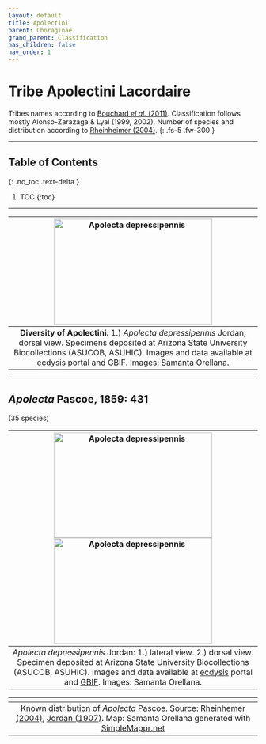 ```yaml
---
layout: default
title: Apolectini
parent: Choraginae
grand_parent: Classification
has_children: false
nav_order: 1
---
```



# Tribe Apolectini Lacordaire

Tribes names according to [Bouchard _el al._ (2011)](https://zookeys.pensoft.net/articles.php?id=4001). Classification follows mostly Alonso-Zarazaga & Lyal (1999, 2002). Number of species and distribution according to [Rheinheimer (2004)](https://www.zobodat.at/pdf/Mitt-Ent-Ver-Stuttgart_39_2004_0001-0244.pdf).
{: .fs-5 .fw-300 }

---

## Table of Contents
{: .no_toc .text-delta }

1. TOC
{:toc}

---

| [<img src="https://serv.biokic.asu.edu/imglib/ecdysis/ASU_ASUCOB/ASUCOB0015/ASUCOB0015450_dorsal_edited_1614099184.jpg" alt="Apolecta depressipennis" width="320" height="213.4">](https://serv.biokic.asu.edu/ecdysis/collections/individual/index.php?occid=658773) | 
|:--:| 
|**Diversity of Apolectini.** 1.) *Apolecta depressipennis* Jordan, dorsal view. Specimens deposited at Arizona State University Biocollections (ASUCOB, ASUHIC). Images and data available at [ecdysis](https://serv.biokic.asu.edu/ecdysis/index.php) portal and [GBIF](https://gbif.org). Images: Samanta Orellana.|

---

## _Apolecta_ Pascoe, 1859: 431
(35 species)

| [<img src="https://serv.biokic.asu.edu/imglib/ecdysis/ASU_ASUCOB/ASUCOB0015/ASUCOB0015450_lateral_edited_1637858535.jpg" alt="Apolecta depressipennis" width="320" height="213.4">](https://serv.biokic.asu.edu/ecdysis/collections/individual/index.php?occid=658773) [<img src="https://serv.biokic.asu.edu/imglib/ecdysis/ASU_ASUCOB/ASUCOB0015/ASUCOB0015450_dorsal_edited_1614099184.jpg" alt="Apolecta depressipennis" width="320" height="213.4">](https://serv.biokic.asu.edu/ecdysis/collections/individual/index.php?occid=658773)| 
|:--:| 
|_Apolecta depressipennis_ Jordan: 1.) lateral view. 2.) dorsal view. Specimen deposited at Arizona State University Biocollections (ASUCOB, ASUHIC). Images and data available at [ecdysis](https://serv.biokic.asu.edu/ecdysis/index.php) portal and [GBIF](https://gbif.org). Images: Samanta Orellana.|


|<img src="https://www.simplemappr.net/map/18920" alt="" />| 
|:--:| 
|Known distribution of _Apolecta_ Pascoe. Source: [Rheinhemer (2004)](https://www.zobodat.at/pdf/Mitt-Ent-Ver-Stuttgart_39_2004_0001-0244.pdf), [Jordan (1907)](https://www.biodiversitylibrary.org/item/14611#page/393/mode/1up). Map: Samanta Orellana generated with [SimpleMappr.net](https://www.simplemappr.net/) |


